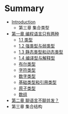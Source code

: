 # Summary

* [Introduction](README.md)
   * 第三章 集合类型
* [第一章 编程语言只有两种](chapter1.md)
   * [1.1 类型](1_1_type.md)
   * [1.2 强类型与弱类型](1_2_strong_and_weak_type.md)
   * [1.3 静态类型和动态类型](1_3_static_and_dynamic.md)
   * [1.4 编译型与解释型](1_4_compiled_and_interpreted.md)
   * [布尔类型](boolean.md)
   * [字符类型](string.md)
   * [数字类型](number.md)
   * [基础类型和引用类型](primitive_and_reference_type.md)
   * [原子类型](atom.md)
   * [数组](array.md)
* [第二章 聊语言不聊并发？](chapter2.md)
* 第三章 集合结构

